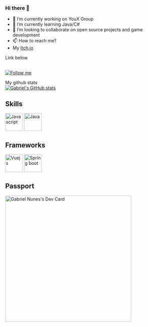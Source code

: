 ### Hi there 👋

<!--
**GabrielNunes12/GabrielNunes12** is a ✨ _special_ ✨ repository because its `README.md` (this file) appears on your GitHub profile.

-->
- 🔭 I’m currently working on YouX Group
- 🌱 I’m currently learning Java/C#
- 👯 I’m looking to collaborate on open source projects and game development
- 📫 How to reach me? 
- My <a href="https://allgn.itch.io/">Itch.io</a>

Link below
<html>
<br/>
<a href="https://twitter.com/obilhas">
 <img alt="Follow me" src="https://img.shields.io/twitter/url?color=Yellow&label=Follow%20me&style=social&url=https%3A%2F%2Ftwitter.com%2FItsan0therguy"/>
</a>

My github stats
<br>
[![Gabriel's GitHub stats](https://github-readme-stats.vercel.app/api?username=GabrielNunes12&show_icons=true&theme=radical)](https://github.com/GabrielNunes12/github-readme-status)

## Skills
<img src="https://seeklogo.com/images/N/nodejs-logo-FBE122E377-seeklogo.com.png" alt="Javascript" width="56px"></img>
<img src="https://cdn3.iconfinder.com/data/icons/logos-and-brands-adobe/512/181_Java-512.png" alt="Java" width="56px"></img>

## Frameworks
<img src="https://br.vuejs.org//images/logo.png" alt="Vuejs" width="56px"></img>
<img src="https://rdtschools.com/wp-content/uploads/2017/05/spring-boot-logo-1.png" alt="Spring boot" width="56px"></img>


## Passport
<a href="https://app.daily.dev/EoBilas"><img src="https://api.daily.dev/devcards/514731f35f6141cca16ee1a590b3dd0b.png?r=x2g" width="400" alt="Gabriel Nunes's Dev Card"/></a>
